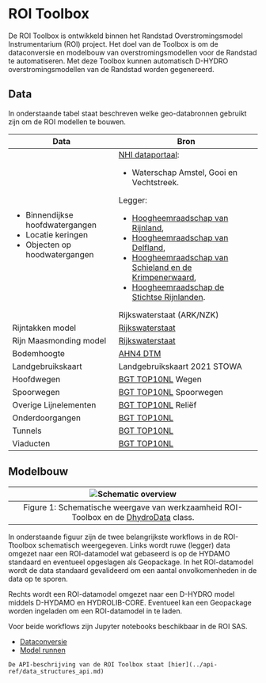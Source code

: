 # ROI Toolbox
De ROI Toolbox is ontwikkeld binnen het Randstad Overstromingsmodel Instrumentarium (ROI) project.
Het doel van de Toolbox is om de dataconversie en modelbouw van overstromingsmodellen voor de Randstad te automatiseren.
Met deze Toolbox kunnen automatisch D-HYDRO overstromingsmodellen van de Randstad worden gegenereerd.

## Data
In onderstaande tabel staat beschreven welke geo-databronnen gebruikt zijn om de ROI modellen te bouwen.

| Data                                                                                                           | Bron                                                                                                                                                                                                                                                                                                                      |
|----------------------------------------------------------------------------------------------------------------|---------------------------------------------------------------------------------------------------------------------------------------------------------------------------------------------------------------------------------------------------------------------------------------------------------------------------|
| <ul><li>Binnendijkse hoofdwatergangen</li> <li>Locatie keringen</li><li> Objecten op hoodwatergangen</li></ul> | [NHI dataportaal](https://data.nhi.nu/): <ul><li>Waterschap Amstel, Gooi en Vechtstreek.</li></ul> Legger: <ul><li>[Hoogheemraadschap van Rijnland](https://www.rijnland.net/regels-op-een-rij/legger/),</li><li> [Hoogheemraadschap van Delfland](https://www.hhdelfland.nl/over-ons/regelgeving/legger/),</li><li> [Hoogheemraadschap van Schieland en de Krimpenerwaard](https://www.schielandendekrimpenerwaard.nl/wat-doen-we/regels-en-afspraken-over-beheer-keur-en-leggers/),</li><li> [Hoogheemraadschap de Stichtse Rijnlanden](https://www.hdsr.nl/werk/leggers-watergangen/).</li></ul> Rijkswaterstaat (ARK/NZK) |
| Rijntakken model                                                                                               | [Rijkswaterstaat](https://iplo.nl/thema/water/applicaties-modellen/modelschematisaties/rivieren/)                                                                                                                                                                                                                                                                                                       |
| Rijn Maasmonding model                                                                                         | [Rijkswaterstaat](https://iplo.nl/thema/water/applicaties-modellen/modelschematisaties/zuidwestelijke-delta/)                                                                                                                                                                                                                                                                                                          |
| Bodemhoogte                                                                                                    | [AHN4 DTM](https://www.ahn.nl/ahn-4)                                                                                                                                                                                                                                                                                                                  |
| Landgebruikskaart                                                                                              | Landgebruikskaart 2021 STOWA                                                                                                                                                                                                                                                                                              |
| Hoofdwegen                                                                                                     | [BGT TOP10NL](https://www.pdok.nl/introductie/-/article/basisregistratie-topografie-brt-topnl) Wegen                                                                                                                                                                                                                                                                                                         |
| Spoorwegen                                                                                                     | [BGT TOP10NL](https://www.pdok.nl/introductie/-/article/basisregistratie-topografie-brt-topnl) Spoorwegen                                                                                                                                                                                                                                                                                                    |
| Overige Lijnelementen                                                                                          | [BGT TOP10NL](https://www.pdok.nl/introductie/-/article/basisregistratie-topografie-brt-topnl) Reliëf                                                                                                                                                                                                                                                                                                        |
| Onderdoorgangen                                                                                                | [BGT TOP10NL](https://www.pdok.nl/introductie/-/article/basisregistratie-topografie-brt-topnl)                                                                                                                                                                                                                                                                                                               |
| Tunnels                                                                                                        | [BGT TOP10NL](https://www.pdok.nl/introductie/-/article/basisregistratie-topografie-brt-topnl)                                                                                                                                                                                                                                                                                                               |
| Viaducten                                                                                                      | [BGT TOP10NL](https://www.pdok.nl/introductie/-/article/basisregistratie-topografie-brt-topnl)                                                                                                                                                                                                                                                                                                               |

## Modelbouw
| ![Schematic overview](../api-ref/Software_diagram_v2.png) |
|:--:|
| Figure 1:  Schematische weergave van werkzaamheid ROI-Toolbox en de [DhydroData](dhydro_data_api.rst) class. |

In onderstaande figuur zijn de twee belangrijkste workflows in de ROI-Ttoolbox schematisch weergegeven.
Links wordt ruwe (legger) data omgezet naar een ROI-datamodel wat gebaseerd is op de HYDAMO standaard en eventueel opgeslagen als Geopackage.
In het ROI-datamodel wordt de data standaard gevalideerd om een aantal onvolkomenheden in de data op te sporen.

Rechts wordt een ROI-datamodel omgezet naar een D-HYDRO model middels D-HYDAMO en HYDROLIB-CORE.
Eventueel kan een Geopackage worden ingeladen om een ROI-datamodel in te laden.

Voor beide workflows zijn Jupyter notebooks beschikbaar in de ROI SAS.
- [Dataconversie](SAS_build_model)
- [Model runnen](SAS_run_model)



```{note}
De API-beschrijving van de ROI Toolbox staat [hier](../api-ref/data_structures_api.md)

```